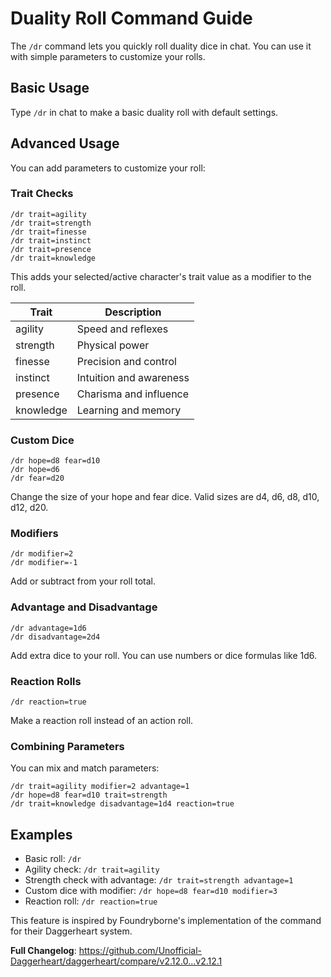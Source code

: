 # Duality Roll Command Guide
The `/dr` command lets you quickly roll duality dice in chat. You can use it with simple parameters to customize your rolls.

## Basic Usage
Type `/dr` in chat to make a basic duality roll with default settings.

## Advanced Usage
You can add parameters to customize your roll:

### Trait Checks

```
/dr trait=agility
/dr trait=strength
/dr trait=finesse
/dr trait=instinct
/dr trait=presence
/dr trait=knowledge
```

This adds your selected/active character's trait value as a modifier to the roll.

| Trait | Description |
|-------|-------------|
| agility | Speed and reflexes |
| strength | Physical power |
| finesse | Precision and control |
| instinct | Intuition and awareness |
| presence | Charisma and influence |
| knowledge | Learning and memory |

### Custom Dice
```
/dr hope=d8 fear=d10
/dr hope=d6
/dr fear=d20
```

Change the size of your hope and fear dice. Valid sizes are d4, d6, d8, d10, d12, d20.

### Modifiers
```
/dr modifier=2
/dr modifier=-1
```

Add or subtract from your roll total.

### Advantage and Disadvantage
```
/dr advantage=1d6
/dr disadvantage=2d4
```

Add extra dice to your roll. You can use numbers or dice formulas like 1d6.

### Reaction Rolls
```
/dr reaction=true
```

Make a reaction roll instead of an action roll.

### Combining Parameters
You can mix and match parameters:

```
/dr trait=agility modifier=2 advantage=1
/dr hope=d8 fear=d10 trait=strength
/dr trait=knowledge disadvantage=1d4 reaction=true
```

## Examples
- Basic roll: `/dr`
- Agility check: `/dr trait=agility`
- Strength check with advantage: `/dr trait=strength advantage=1`
- Custom dice with modifier: `/dr hope=d8 fear=d10 modifier=3`
- Reaction roll: `/dr reaction=true`

This feature is inspired by Foundryborne's implementation of the command for their Daggerheart system.

**Full Changelog**: https://github.com/Unofficial-Daggerheart/daggerheart/compare/v2.12.0...v2.12.1